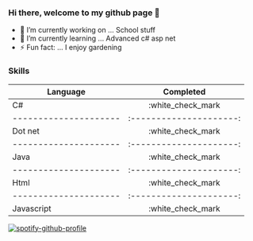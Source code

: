 ### Hi there, welcome to my github page 👋
- 🔭 I’m currently working on ... School stuff
- 🌱 I’m currently learning ... Advanced c# asp net
- ⚡ Fun fact: ... I enjoy gardening

### Skills 

| Language             | Completed             |
| ---------------------|:---------------------:|
| C#                   | :white_check_mark     |
| ---------------------|:---------------------:|
| Dot net              | :white_check_mark     |
| ---------------------|:---------------------:|
| Java                 | :white_check_mark     |
| ---------------------|:---------------------:|
| Html                 | :white_check_mark     |
| ---------------------|:---------------------:|
| Javascript           | :white_check_mark     |



[![spotify-github-profile](https://spotify-github-profile.vercel.app/api/view?uid=niclastimle89&cover_image=false)](https://github.com/kittinan/spotify-github-profile)
